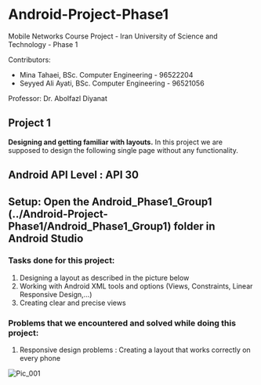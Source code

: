 # Android-Project-Phase1
Mobile Networks Course Project - Iran University of Science and Technology - Phase 1

Contributors:
* Mina Tahaei, BSc. Computer Engineering - 96522204
* Seyyed Ali Ayati, BSc. Computer Engineering - 96521056

Professor: Dr. Abolfazl Diyanat

## Project 1
**Designing and getting familiar with layouts.**
In this project we are supposed to design the following single page without any functionality.

## Android API Level : API 30

## Setup: Open the Android_Phase1_Group1 (../Android-Project-Phase1/Android_Phase1_Group1) folder in Android Studio

### Tasks done for this project:
1) Designing a layout as described in the picture below
2) Working with Android XML tools and options (Views, Constraints, Linear Responsive Design,...)
3) Creating clear and precise views

### Problems that we encountered and solved while doing this project:
1) Responsive design problems : Creating a layout that works correctly on every phone


![Pic_001](https://user-images.githubusercontent.com/35001360/111257610-b1888b00-8630-11eb-9a4e-652bb1bd7fbf.jpg)
